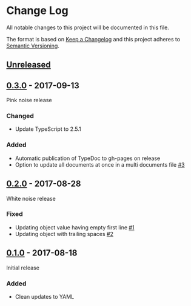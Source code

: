 # Change Log

All notable changes to this project will be documented in this file.

The format is based on [Keep a Changelog](http://keepachangelog.com/)
and this project adheres to [Semantic Versioning](http://semver.org/).

## [Unreleased]

[Unreleased]: https://github.com/atomist/yaml-updater/compare/0.3.0...HEAD

## [0.3.0] - 2017-09-13

[0.3.0]: https://github.com/atomist/yaml-updater/compare/0.2.0...0.3.0

Pink noise release

### Changed

-   Update TypeScript to 2.5.1

### Added

-   Automatic publication of TypeDoc to gh-pages on release
-   Option to update all documents at once in a multi documents file [#3][3]

[3]: https://github.com/atomist/yaml-updater/issues/3

## [0.2.0] - 2017-08-28

[0.2.0]: https://github.com/atomist/yaml-updater/compare/0.1.0...0.2.0

White noise release

### Fixed

-   Updating object value having empty first line [#1][1]
-   Updating object with trailing spaces [#2][2]

[1]: https://github.com/atomist/yaml-updater/issues/1
[2]: https://github.com/atomist/yaml-updater/issues/2

## [0.1.0] - 2017-08-18

Initial release

[0.1.0]: https://github.com/atomist/yaml-updater/releases/tag/0.1.0

### Added

-   Clean updates to YAML
